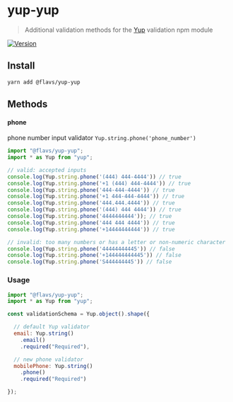 # yup-yup

> Additional validation methods for the [Yup](https://github.com/jquense/yup) validation npm module

[![Version](https://img.shields.io/npm/v/@flavs/yup-yup.svg?style=for-the-badge)](https://www.npmjs.com/package/@flavsy/yup-yup)

## Install

```bash
yarn add @flavs/yup-yup
```
## Methods

#### phone
phone number input validator
`Yup.string.phone('phone_number')`

```js
import "@flavs/yup-yup";
import * as Yup from "yup";

// valid: accepted inputs
console.log(Yup.string.phone('(444) 444-4444')) // true
console.log(Yup.string.phone('+1 (444) 444-4444')) // true
console.log(Yup.string.phone('444-444-4444')) // true
console.log(Yup.string.phone('+1 444-444-4444')) // true
console.log(Yup.string.phone('444.444.4444')) // true
console.log(Yup.string.phone('(444) 444 4444')) // true
console.log(Yup.string.phone('4444444444')); // true
console.log(Yup.string.phone('444 444 4444')) // true
console.log(Yup.string.phone('+14444444444')) // true

// invalid: too many numbers or has a letter or non-numeric character
console.log(Yup.string.phone('44444444445')) // false
console.log(Yup.string.phone('+144444444445')) // false
console.log(Yup.string.phone('S444444445')) // false
```

### Usage
```js
import "@flavs/yup-yup";
import * as Yup from "yup";

const validationSchema = Yup.object().shape({

  // default Yup validator
  email: Yup.string()
    .email()
    .required("Required"),

  // new phone validator
  mobilePhone: Yup.string()
    .phone()
    .required("Required")

});
```
